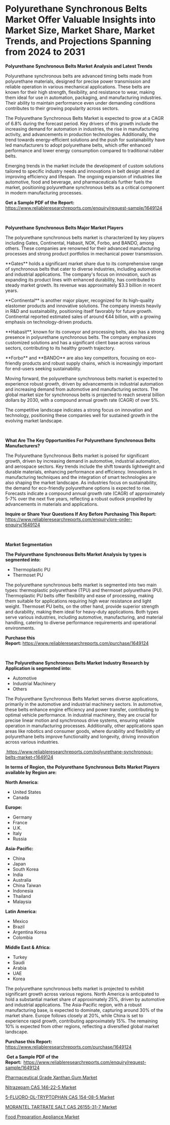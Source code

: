 <p><h1>Polyurethane Synchronous Belts Market Offer Valuable Insights into Market Size, Market Share, Market Trends, and Projections Spanning from 2024 to 2031</h1></p><p><strong>Polyurethane Synchronous Belts Market Analysis and Latest Trends</strong></p>
<p><p>Polyurethane synchronous belts are advanced timing belts made from polyurethane materials, designed for precise power transmission and reliable operation in various mechanical applications. These belts are known for their high strength, flexibility, and resistance to wear, making them ideal for use in automation, packaging, and manufacturing industries. Their ability to maintain performance even under demanding conditions contributes to their growing popularity across sectors.</p><p>The Polyurethane Synchronous Belts Market is expected to grow at a CAGR of 6.8% during the forecast period. Key drivers of this growth include the increasing demand for automation in industries, the rise in manufacturing activity, and advancements in production technologies. Additionally, the trend towards energy-efficient solutions and the push for sustainability have led manufacturers to adopt polyurethane belts, which offer enhanced performance and lower energy consumption compared to traditional rubber belts.</p><p>Emerging trends in the market include the development of custom solutions tailored to specific industry needs and innovations in belt design aimed at improving efficiency and lifespan. The ongoing expansion of industries like automotive, food and beverage, and pharmaceuticals further fuels the market, positioning polyurethane synchronous belts as a critical component in modern manufacturing processes.</p></p>
<p><strong>Get a Sample PDF of the Report:&nbsp;</strong> <a href="https://www.reliableresearchreports.com/enquiry/request-sample/1649124?utm_campaign=1289&utm_medium=2&utm_source=Github&utm_content=ia&utm_term=15102024&utm_id=polyurethane-synchronous-belts">https://www.reliableresearchreports.com/enquiry/request-sample/1649124</a></p>
<p>&nbsp;</p>
<p><strong>Polyurethane Synchronous Belts Major Market Players</strong></p>
<p><p>The polyurethane synchronous belts market is characterized by key players including Gates, Continental, Habasit, NOK, Forbo, and BANDO, among others. These companies are renowned for their advanced manufacturing processes and strong product portfolios in mechanical power transmission.</p><p>**Gates** holds a significant market share due to its comprehensive range of synchronous belts that cater to diverse industries, including automotive and industrial applications. The company's focus on innovation, such as expanding its product lines with enhanced durability, has contributed to steady market growth. Its revenue was approximately $3.3 billion in recent years.</p><p>**Continental** is another major player, recognized for its high-quality elastomer products and innovative solutions. The company invests heavily in R&D and sustainability, positioning itself favorably for future growth. Continental reported estimated sales of around €44 billion, with a growing emphasis on technology-driven products.</p><p>**Habasit**, known for its conveyor and processing belts, also has a strong presence in polyurethane synchronous belts. The company emphasizes customized solutions and has a significant client base across various sectors, contributing to its healthy growth trajectory.</p><p>**Forbo** and **BANDO** are also key competitors, focusing on eco-friendly products and robust supply chains, which is increasingly important for end-users seeking sustainability.</p><p>Moving forward, the polyurethane synchronous belts market is expected to experience robust growth, driven by advancements in industrial automation and increasing demand from automotive and manufacturing sectors. The global market size for synchronous belts is projected to reach several billion dollars by 2030, with a compound annual growth rate (CAGR) of over 5%. </p><p>The competitive landscape indicates a strong focus on innovation and technology, positioning these companies well for sustained growth in the evolving market landscape.</p></p>
<p>&nbsp;</p>
<p><strong>What Are The Key Opportunities For Polyurethane Synchronous Belts Manufacturers?</strong></p>
<p><p>The Polyurethane Synchronous Belts market is poised for significant growth, driven by increasing demand in automotive, industrial automation, and aerospace sectors. Key trends include the shift towards lightweight and durable materials, enhancing performance and efficiency. Innovations in manufacturing techniques and the integration of smart technologies are also shaping the market landscape. As industries focus on sustainability, the demand for eco-friendly polyurethane options is expected to rise. Forecasts indicate a compound annual growth rate (CAGR) of approximately 5-7% over the next five years, reflecting a robust outlook propelled by advancements in materials and applications.</p></p>
<p><strong>Inquire or Share Your Questions If Any Before Purchasing This Report:</strong> <a href="https://www.reliableresearchreports.com/enquiry/pre-order-enquiry/1649124?utm_campaign=1289&utm_medium=2&utm_source=Github&utm_content=ia&utm_term=15102024&utm_id=polyurethane-synchronous-belts">https://www.reliableresearchreports.com/enquiry/pre-order-enquiry/1649124</a></p>
<p>&nbsp;</p>
<p><strong>Market Segmentation</strong></p>
<p><strong>The Polyurethane Synchronous Belts Market Analysis by types is segmented into:</strong></p>
<p><ul><li>Thermoplastic PU</li><li>Thermoset PU</li></ul></p>
<p><p>The polyurethane synchronous belts market is segmented into two main types: thermoplastic polyurethane (TPU) and thermoset polyurethane (PU). Thermoplastic PU belts offer flexibility and ease of processing, making them suitable for applications requiring high wear resistance and light weight. Thermoset PU belts, on the other hand, provide superior strength and durability, making them ideal for heavy-duty applications. Both types serve various industries, including automotive, manufacturing, and material handling, catering to diverse performance requirements and operational environments.</p></p>
<p><strong>Purchase this Report:&nbsp;</strong><a href="https://www.reliableresearchreports.com/purchase/1649124?utm_campaign=1289&utm_medium=2&utm_source=Github&utm_content=ia&utm_term=15102024&utm_id=polyurethane-synchronous-belts">https://www.reliableresearchreports.com/purchase/1649124</a></p>
<p>&nbsp;</p>
<p><strong>The Polyurethane Synchronous Belts Market Industry Research by Application is segmented into:</strong></p>
<p><ul><li>Automotive</li><li>Industrial Machinery</li><li>Others</li></ul></p>
<p><p>The Polyurethane Synchronous Belts Market serves diverse applications, primarily in the automotive and industrial machinery sectors. In automotive, these belts enhance engine efficiency and power transfer, contributing to optimal vehicle performance. In industrial machinery, they are crucial for precise linear motion and synchronous drive systems, ensuring reliable operation in manufacturing processes. Additionally, other applications span areas like robotics and consumer goods, where durability and flexibility of polyurethane belts improve functionality and longevity, driving innovation across various industries.</p></p>
<p><a href="https://www.reliableresearchreports.com/polyurethane-synchronous-belts-market-r1649124?utm_campaign=1289&utm_medium=2&utm_source=Github&utm_content=ia&utm_term=15102024&utm_id=polyurethane-synchronous-belts">&nbsp;https://www.reliableresearchreports.com/polyurethane-synchronous-belts-market-r1649124</a></p>
<p><strong>In terms of Region, the Polyurethane Synchronous Belts Market Players available by Region are:</strong></p>
<p>
    <p> <strong> North America: </strong>
        <ul>
            <li>United States</li>
            <li>Canada</li>
        </ul>
        </p> 
    <p> <strong> Europe: </strong>
        <ul>
            <li>Germany</li>
            <li>France</li>
            <li>U.K.</li>
            <li>Italy</li>
            <li>Russia</li>
        </ul>
        </p> 
    <p> <strong> Asia-Pacific: </strong>
        <ul>
            <li>China</li>
            <li>Japan</li>
            <li>South Korea</li>
            <li>India</li>
            <li>Australia</li>
            <li>China Taiwan</li>
            <li>Indonesia</li>
            <li>Thailand</li>
            <li>Malaysia</li>
        </ul>
        </p> 
    <p> <strong> Latin America: </strong>
        <ul>
            <li>Mexico</li>
            <li>Brazil</li>
            <li>Argentina Korea</li>
            <li>Colombia</li>
        </ul>
        </p> 
    <p> <strong> Middle East & Africa: </strong>
        <ul>
            <li>Turkey</li>
            <li>Saudi</li>
            <li>Arabia</li>
            <li>UAE</li>
            <li>Korea</li>
        </ul>
    </p>
    </p>
<p><p>The polyurethane synchronous belts market is projected to exhibit significant growth across various regions. North America is anticipated to hold a substantial market share of approximately 25%, driven by automotive and industrial applications. The Asia-Pacific region, with a robust manufacturing base, is expected to dominate, capturing around 30% of the market share. Europe follows closely at 20%, while China is set to experience rapid growth, contributing approximately 15%. The remaining 10% is expected from other regions, reflecting a diversified global market landscape.</p></p>
<p><strong>Purchase this Report: </strong><a href="https://www.reliableresearchreports.com/purchase/1649124?utm_campaign=1289&utm_medium=2&utm_source=Github&utm_content=ia&utm_term=15102024&utm_id=polyurethane-synchronous-belts">https://www.reliableresearchreports.com/purchase/1649124</a></p>
<p>&nbsp;<strong>Get a Sample PDF of the Report:&nbsp;&nbsp;</strong><a href="https://www.reliableresearchreports.com/enquiry/request-sample/1649124?utm_campaign=1289&utm_medium=2&utm_source=Github&utm_content=ia&utm_term=15102024&utm_id=polyurethane-synchronous-belts">https://www.reliableresearchreports.com/enquiry/request-sample/1649124</a></p>
<p><strong></strong></p>
<p><p><a href="https://github.com/prosalinda88/Market-Research-Report-List-6/blob/main/pharmaceutical-grade-xanthan-gum-market.md?utm_campaign=1289&utm_medium=2&utm_source=Github&utm_content=ia&utm_term=15102024&utm_id=polyurethane-synchronous-belts">Pharmaceutical Grade Xanthan Gum Market</a></p><p><a href="https://www.linkedin.com/pulse/emerging-technologies-reshaping-nitrazepam-cas-146-22-5-market-jesye?utm_campaign=1289&utm_medium=2&utm_source=Github&utm_content=ia&utm_term=15102024&utm_id=polyurethane-synchronous-belts">Nitrazepam CAS 146-22-5 Market</a></p><p><a href="https://www.linkedin.com/pulse/mapping-5-fluoro-dl-tryptophan-cas-154-08-5-market-trends-challenges-qahce?utm_campaign=1289&utm_medium=2&utm_source=Github&utm_content=ia&utm_term=15102024&utm_id=polyurethane-synchronous-belts">5-FLUORO-DL-TRYPTOPHAN CAS 154-08-5 Market</a></p><p><a href="https://www.linkedin.com/pulse/emerging-morantel-tartrate-salt-cas-26155-31-7-market-dafse?trk=public_post_embed_feed-article-content&utm_campaign=1289&utm_medium=2&utm_source=Github&utm_content=ia&utm_term=15102024&utm_id=polyurethane-synchronous-belts">MORANTEL TARTRATE SALT CAS 26155-31-7 Market</a></p><p><a href="https://www.linkedin.com/pulse/strategic-market-insights-navigating-global-food-preparation-yvzqf?utm_campaign=1289&utm_medium=2&utm_source=Github&utm_content=ia&utm_term=15102024&utm_id=polyurethane-synchronous-belts">Food Preparation Appliance Market</a></p></p>